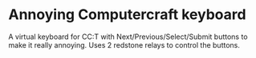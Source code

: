 # Annoying Computercraft keyboard

A virtual keyboard for CC:T with Next/Previous/Select/Submit buttons to make it really annoying.
Uses 2 redstone relays to control the buttons.